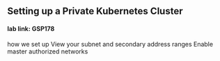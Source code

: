 ## Setting up a Private Kubernetes Cluster 
#### lab link: GSP178


how we set up
View your subnet and secondary address ranges
Enable master authorized networks
